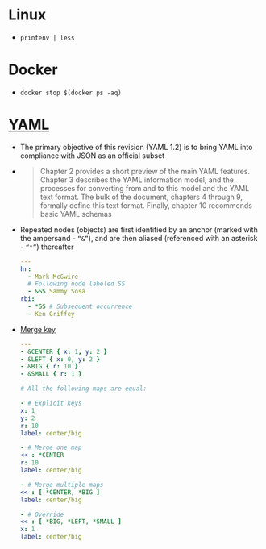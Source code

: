 # Linux
- `printenv | less`
# Docker
- `docker stop $(docker ps -aq)`
# [YAML](https://yaml.org/spec/1.2/spec.html)
- The primary objective of this revision (YAML 1.2) is to bring YAML into compliance with JSON as an official subset
- > Chapter 2 provides a short preview of the main YAML features. Chapter 3 describes the YAML information model, and the processes for converting from and to this model and the YAML text format. The bulk of the document, chapters 4 through 9, formally define this text format. Finally, chapter 10 recommends basic YAML schemas
- Repeated nodes (objects) are first identified by an anchor (marked with the ampersand - `“&”`), and are then aliased (referenced with an asterisk - `“*”`) thereafter

    ```yaml
    ---
    hr:
      - Mark McGwire
      # Following node labeled SS
      - &SS Sammy Sosa
    rbi:
      - *SS # Subsequent occurrence
      - Ken Griffey
    ```

- [Merge key](https://yaml.org/type/merge.html)

    ```yaml
    ---
    - &CENTER { x: 1, y: 2 }
    - &LEFT { x: 0, y: 2 }
    - &BIG { r: 10 }
    - &SMALL { r: 1 }

    # All the following maps are equal:

    - # Explicit keys
    x: 1
    y: 2
    r: 10
    label: center/big

    - # Merge one map
    << : *CENTER
    r: 10
    label: center/big

    - # Merge multiple maps
    << : [ *CENTER, *BIG ]
    label: center/big

    - # Override
    << : [ *BIG, *LEFT, *SMALL ]
    x: 1
    label: center/big
    ```

